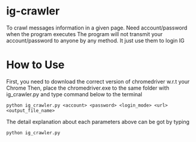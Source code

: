 # ig-crawler
To crawl messages information in a given page.
Need account/password when the program executes
The program will not transmit your account/password to anyone by any method.
It just use them to login IG
# How to Use
First, you need to download the correct version of chromedriver w.r.t your Chrome
Then, place the chromedriver.exe to the same folder with ig_crawler.py and type command below to the terminal
```pip
python ig_crawler.py <account> <password> <login_mode> <url> <output_file_name>
```
The detail explanation about each parameters above can be got by typing
```pip
python ig_crawler.py
```
